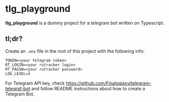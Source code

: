 # tlg_playground
**tlg_playground** is a dummy project for a telegram bot written on Typescript.

## tl;dr?
Create an `.env` file in the root of this project with the following info:

```$sh
TOKEN=<your telegram token>
RT_LOGIN=<your rutracker login>
RT_PASSW=<your rutracker password>
LOG_LEVEL=3
```

For Telegram API key, check https://github.com/Finalgalaxy/telegram-telegraf-bot and follow README instructions about how to create a Telegram Bot.
